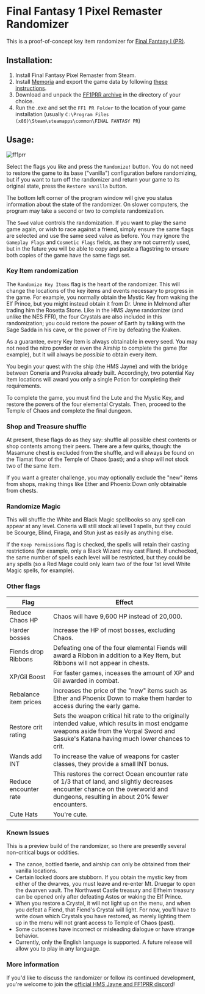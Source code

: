 # Final Fantasy 1 Pixel Remaster Randomizer
This is a proof-of-concept key item randomizer for [Final Fantasy I (PR)](https://store.steampowered.com/app/1173770/FINAL_FANTASY/).

## Installation:
1. Install Final Fantasy Pixel Remaster from Steam.
2. Install [Memoria](https://github.com/Albeoris/Memoria.FFPR/) and export the game data by following [these instructions](https://github.com/Albeoris/Memoria.FFPR/#export).
3. Download and unpack the [FF1PRR archive](https://github.com/gameboy9/Memoria.FFPR/releases/download/0.1/FF1.PRR.zip) in the directory of your choice.
4. Run the .exe and set the `FF1 PR Folder` to the location of your game installation (usually `C:\Program Files (x86)\Steam\steamapps\common\FINAL FANTASY PR`)

## Usage:

![ff1prr](https://user-images.githubusercontent.com/42707378/146085575-6bc19bd1-0d48-4ed8-a3f5-c3a802993011.png)

Select the flags you like and press the `Randomize!` button. You do not need to restore the game to its base ("vanilla") configuration before randomizing, but if you want to turn off the randomizer and return your game to its original state, press the `Restore vanilla` button.

The bottom left corner of the program window will give you status information about the state of the randomizer. On slower computers, the program may take a second or two to complete randomization.

The `Seed` value controls the randomization. If you want to play the same game again, or wish to race against a friend, simply ensure the same flags are selected and use the same seed value as before. You may ignore the `Gameplay Flags` and `Cosmetic Flags` fields, as they are not currently used, but in the future you will be able to copy and paste a flagstring to ensure both copies of the game have the same flags set.

### Key Item randomization
The `Randomize Key Items` flag is the heart of the randomizer. This will change the locations of the key items and events necessary to progress in the game. For example, you normally obtain the Mystic Key from waking the Elf Prince, but you might instead obtain it from Dr. Unne in Melmond after trading him the Rosetta Stone. Like in the HMS Jayne randomizer (and unlike the NES FFR), the four Crystals are also included in this randomization; you could restore the power of Earth by talking with the Sage Sadda in his cave, or the power of Fire by defeating the Kraken.

As a guarantee, every Key Item is always obtainable in every seed. You may not need the nitro powder or even the Airship to complete the game (for example), but it will always be *possible* to obtain every item.

You begin your quest with the ship (the HMS Jayne) and with the bridge between Coneria and Pravoka already built. Accordingly, two potential Key Item locations will award you only a single Potion for completing their requirements.

To complete the game, you must find the Lute and the Mystic Key, and restore the powers of the four elemental Crystals. Then, proceed to the Temple of Chaos and complete the final dungeon.

### Shop and Treasure shuffle
At present, these flags do as they say: shuffle all possible chest contents or shop contents among their peers. There are a few quirks, though: the Masamune chest is excluded from the shuffle, and will always be found on the Tiamat floor of the Temple of Chaos (past); and a shop will not stock two of the same item.

If you want a greater challenge, you may optionally exclude the "new" items from shops, making things like Ether and Phoenix Down only obtainable from chests.

### Randomize Magic
This will shuffle the White and Black Magic spellbooks so any spell can appear at any level. Coneria will still stock all level 1 spells, but they could be Scourge, Blind, Firaga, and Stun just as easily as anything else.

If the `Keep Permissions` flag is checked, the spells will retain their casting restrictions (for example, only a Black Wizard may cast Flare). If unchecked, the same number of spells each level will be restricted, but they could be any spells (so a Red Mage could only learn two of the four 1st level White Magic spells, for example).

### Other flags
|Flag|Effect|
|----|------|
|Reduce Chaos HP|Chaos will have 9,600 HP instead of 20,000.|
|Harder bosses|Increase the HP of most bosses, excluding Chaos.|
|Fiends drop Ribbons|Defeating one of the four elemental Fiends will award a Ribbon in addition to a Key Item, but Ribbons will not appear in chests.|
|XP/Gil Boost|For faster games, inceases the amount of XP and Gil awarded in combat.|
|Rebalance item prices|Increases the price of the "new" items such as Ether and Phoenix Down to make them harder to access during the early game.|
|Restore crit rating|Sets the weapon critical hit rate to the originally intended value, which results in most endgame weapons aside from the Vorpal Sword and Sasuke's Katana having much lower chances to crit.|
|Wands add INT|To increase the value of weapons for caster classes, they provide a small INT bonus.|
|Reduce encounter rate|This restores the correct Ocean encounter rate of 1/3 that of land, and slightly decreases encounter chance on the overworld and dungeons, resulting in about 20% fewer encounters.|
|Cute Hats|You're cute.|

### Known Issues
This is a preview build of the randomizer, so there are presently several non-critical bugs or oddities.

- The canoe, bottled faerie, and airship can only be obtained from their vanilla locations.
- Certain locked doors are stubborn. If you obtain the mystic key from either of the dwarves, you must leave and re-enter Mt. Druegar to open the dwarven vault. The Northwest Castle treasury and Elfheim treasury can be opened only after defeating Astos or waking the Elf Prince.
- When you restore a Crystal, it will not light up on the menu, and when you defeat a Fiend, that Fiend's Crystal will light. For now, you'll have to write down which Crystals you have restored, as merely lighting them up in the menu will not grant access to Temple of Chaos (past).
- Some cutscenes have incorrect or misleading dialogue or have strange behavior.
- Currently, only the English language is supported. A future release will allow you to play in any language.

### More information
If you'd like to discuss the randomizer or follow its continued development, you're welcome to join the [official HMS Jayne and FF1PRR discord](https://discord.gg/kPxkH5W)!
